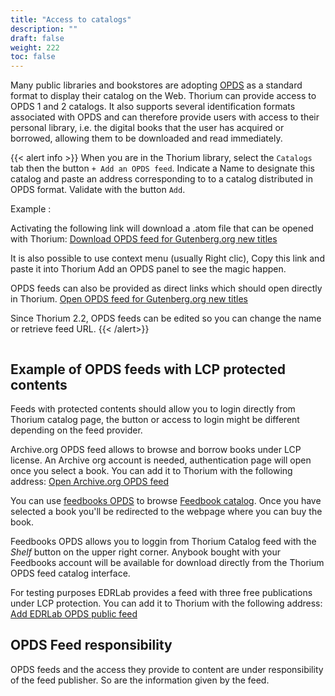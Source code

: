 ```yaml
---
title: "Access to catalogs"
description: ""
draft: false
weight: 222
toc: false
---
```


<p>Many public libraries and bookstores are adopting 
<a href="https://opds.io/">OPDS</a> as a standard format to display their 
catalog on the Web. Thorium can provide access to OPDS 1 and 2 catalogs. 
It also supports several identification formats associated with OPDS 
and can therefore provide users with access to their personal library,  
i.e. the digital books that the user has acquired or 
borrowed, allowing them to be downloaded and read immediately.
  </p>
  

{{< alert info >}}
When you are in the Thorium library, select the 
`Catalogs` tab then the button `+ Add an OPDS feed`. 
Indicate a Name to designate this catalog and paste an address corresponding to 
to a catalog distributed in OPDS format. Validate with the button `Add`.

Example : 

Activating the following link will download a .atom file that can be opened with Thorium:
<a href="https://www.gutenberg.org/ebooks/search.opds/" target="_blank">Download OPDS feed for Gutenberg.org new titles
</a>

It is also possible to use context menu (usually Right clic), Copy this link and paste it into Thorium Add an OPDS panel 
to see the magic happen.

OPDS feeds can also be provided as direct links which should open directly in Thorium. <a href="opds://www.gutenberg.org/ebooks/search.opds/" target="_blank">Open OPDS feed for Gutenberg.org new titles</a>

Since Thorium 2.2, OPDS feeds can be edited so you can change the name or retrieve feed URL.
{{< /alert>}}

<figure>
  <img src="/images/local-fr/thorium-opds-add.png" alt=""/>
  <figcaption class="icon">
  </figcaption>
</figure>

## Example of OPDS feeds with LCP protected contents

Feeds with protected contents should allow you to login directly from Thorium catalog page, the button or access to login might be different depending on the feed provider.

Archive.org OPDS feed allows to browse and borrow books under LCP license. An Archive org account is needed, authentication page will open once you select a book. You can add it to Thorium with the following address: <a href="opds://archive.org/services/opds">Open Archive.org OPDS feed<a>

You can use [feedbooks OPDS](https://catalog.feedbooks.com/catalog/index.json) to browse [Feedbook catalog](https://www.feedbooks.com/#). Once you have selected a book you'll be redirected to the webpage where you can buy the book. 

Feedbooks OPDS allows you to loggin from Thorium Catalog feed with the *Shelf* button on the upper right corner. Anybook bought with your Feedbooks account will be available for download directly from the Thorium OPDS feed catalog interface. 

For testing purposes EDRLab provides a feed with three free publications under LCP protection. You can add it to Thorium with the following address: <a href="opds://edrlab.org/public/feed/opds-lcp.json">Add EDRLab OPDS public feed</a>

## OPDS Feed responsibility

OPDS feeds and the access they provide to content are under responsibility of the feed publisher. So are the information given by the feed. 
